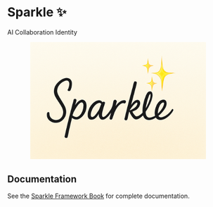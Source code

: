 # Sparkle ✨

AI Collaboration Identity

<div align="center">
  <img src="md/artwork/Sparkle-GoldGradient.png" alt="Sparkle Logo" width="400"/>
</div>

## Documentation

See the [Sparkle Framework Book](https://symposium-dev.github.io/sparkle/) for complete documentation.
